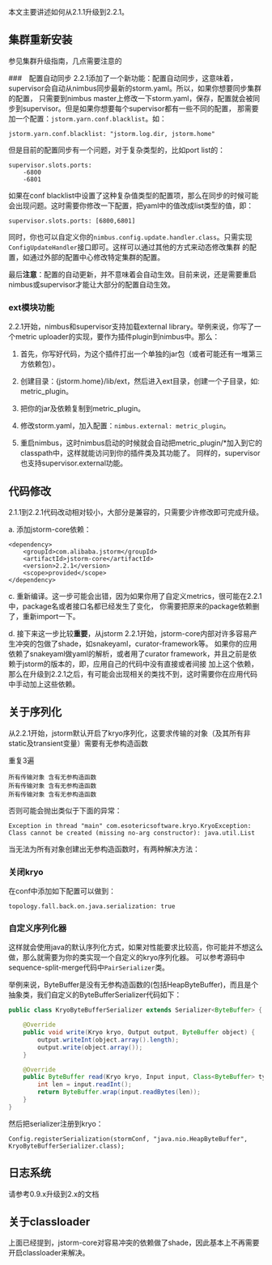 本文主要讲述如何从2.1.1升级到2.2.1。

## 集群重新安装
参见集群升级指南，几点需要注意的

###　配置自动同步
2.2.1添加了一个新功能：配置自动同步，这意味着，supervisor会自动从nimbus同步最新的storm.yaml。所以，如果你想要同步集群的配置，
只需要到nimbus master上修改一下storm.yaml，保存，配置就会被同步到supervisor。但是如果你想要每个supervisor都有一些不同的配置，
那需要加一个配置：`jstorm.yarn.conf.blacklist`。如：

```
jstorm.yarn.conf.blacklist: "jstorm.log.dir, jstorm.home"
```
但是目前的配置同步有一个问题，对于复杂类型的，比如port list的：

```
supervisor.slots.ports:
    -6800
    -6801
```

如果在conf blacklist中设置了这种复杂值类型的配置项，那么在同步的时候可能会出现问题。这时需要你修改一下配置，把yaml中的值改成list类型的值，即：

```
supervisor.slots.ports: [6800,6801]
```
同时，你也可以自定义你的`nimbus.config.update.handler.class`。只需实现`ConfigUpdateHandler`接口即可。这样可以通过其他的方式来动态修改集群
的配置，如通过外部的配置中心修改特定集群的配置。

最后**注意**：配置的自动更新，并不意味着会自动生效。目前来说，还是需要重启nimbus或supervisor才能让大部分的配置自动生效。


### ext模块功能
2.2.1开始，nimbus和supervisor支持加载external library。举例来说，你写了一个metric uploader的实现，要作为插件plugin到nimbus中。那么：

1. 首先，你写好代码，为这个插件打出一个单独的jar包（或者可能还有一堆第三方依赖包）。

2. 创建目录：{jstorm.home}/lib/ext，然后进入ext目录，创建一个子目录，如: metric_plugin。

3. 把你的jar及依赖复制到metric_plugin。

4. 修改storm.yaml，加入配置：`nimbus.external: metric_plugin`。

5. 重启nimbus，这时nimbus启动的时候就会自动把metric_plugin/*加入到它的classpath中，这样就能访问到你的插件类及其功能了。
同样的，supervisor也支持supervisor.external功能。


## 代码修改

2.1.1到2.2.1代码改动相对较小，大部分是兼容的，只需要少许修改即可完成升级。

a. 添加jstorm-core依赖：

```
<dependency>
    <groupId>com.alibaba.jstorm</groupId>
    <artifactId>jstorm-core</artifactId>
    <version>2.2.1</version>
    <scope>provided</scope>
</dependency>
```

c. 重新编译。这一步可能会出错，因为如果你用了自定义metrics，很可能在2.2.1中，package名或者接口名都已经发生了变化，
你需要把原来的package依赖删了，重新import一下。

d. 接下来这一步比较**重要**，从jstorm 2.2.1开始，jstorm-core内部对许多容易产生冲突的包做了shade，如snakeyaml，curator-framework等。
如果你的应用依赖了snakeyaml做yaml的解析，或者用了curator framework，并且之前是依赖于jstorm的版本的，即，应用自己的代码中没有直接或者间接
加上这个依赖，那么在升级到2.2.1之后，有可能会出现相关的类找不到，这时需要你在应用代码中手动加上这些依赖。

## 关于序列化
从2.2.1开始，jstorm默认开启了kryo序列化，这要求传输的对象（及其所有非static及transient变量）需要有无参构造函数

重复3遍

```
所有传输对象 含有无参构造函数
所有传输对象 含有无参构造函数
所有传输对象 含有无参构造函数
```

否则可能会抛出类似于下面的异常：

```
Exception in thread "main" com.esotericsoftware.kryo.KryoException: Class cannot be created (missing no-arg constructor): java.util.List

```

当无法为所有对象创建出无参构造函数时，有两种解决方法：

### 关闭kryo

在conf中添加如下配置可以做到：

```
topology.fall.back.on.java.serialization: true
```

### 自定义序列化器

这样就会使用java的默认序列化方式，如果对性能要求比较高，你可能并不想这么做，那么就需要为你的类实现一个自定义的kryo序列化器。
可以参考源码中sequence-split-merge代码中`PairSerializer`类。

举例来说，ByteBuffer是没有无参构造函数的(包括HeapByteBuffer)，而且是个抽象类，我们自定义的ByteBufferSerializer代码如下：

```java
public class KryoByteBufferSerializer extends Serializer<ByteBuffer> {

    @Override
    public void write(Kryo kryo, Output output, ByteBuffer object) {
        output.writeInt(object.array().length);
        output.write(object.array());
    }

    @Override
    public ByteBuffer read(Kryo kryo, Input input, Class<ByteBuffer> type) {
        int len = input.readInt();
        return ByteBuffer.wrap(input.readBytes(len));
    }
}
```

然后把serializer注册到kryo：

```
Config.registerSerialization(stormConf, "java.nio.HeapByteBuffer", KryoByteBufferSerializer.class);
```

## 日志系统
请参考0.9.x升级到2.x的文档

## 关于classloader

上面已经提到，jstorm-core对容易冲突的依赖做了shade，因此基本上不再需要开启classloader来解决。

